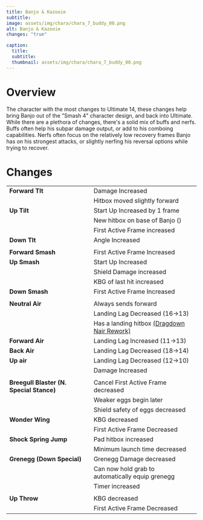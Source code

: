 ```yaml
---
title: Banjo & Kazooie
subtitle: 
image: assets/img/chara/chara_7_buddy_00.png
alt: Banjo & Kazooie
changes: "true"

caption:
  title:
  subtitle: 
  thumbnail: assets/img/chara/chara_7_buddy_00.png
---
```


# Overview

The character with the most changes to Ultimate 14, these changes help bring Banjo out of the "Smash 4" character design, and back into Ultimate. While there are a plethora of changes, there's a solid mix of buffs and nerfs. Buffs often help his subpar damage output, or add to his comboing capabilities. Nerfs often focus on the relatively low recovery frames Banjo has on his strongest attacks, or slightly nerfing his reversal options while trying to recover.

# Changes

| |  |  |
| :----------- | :-----: | ----------- |
| **Forward Tlt** | | Damage Increased |
|  |  | Hitbox moved slightly forward |
| **Up Tilt** | | Start Up Increased by 1 frame |
|  |  | New hitbox on base of Banjo () |
|  |  | First Active Frame increased |
| **Down Tlt** | | Angle Increased |
|  |  |  |
| **Forward Smash** | | First Active Frame Increased |
| **Up Smash** | | Start Up Increased |
|  |  | Shield Damage increased |
|  |  | KBG of last hit increased |
| **Down Smash** | | First Active Frame Increased |
|  |  |  |
| **Neutral Air** | | Always sends forward |
|  |  | Landing Lag Decreased (16->13) |
|  |  | Has a landing hitbox [(Dragdown Nair Rework)](mechanics#nairs) |
| **Forward Air** | | Landing Lag Increased (11->13) |
| **Back Air** | | Landing Lag Decreased (18->14) |
| **Up air** | | Landing Lag Decreased (12->10) |
|  |  | Damage Increased |
|  |  |  |
| **Breegull Blaster (N. Special Stance)** | | Cancel First Active Frame decreased |
|  |  | Weaker eggs begin later |
|  |  | Shield safety of eggs decreased |
| **Wonder Wing** | | KBG decreased |
|  |  | First Active Frame Decreased |
| **Shock Spring Jump** | | Pad hitbox increased |
|  |  | Minimum launch time decreased |
| **Grenegg (Down Special)** | | Grenegg Damage decreased |
|  |  | Can now hold grab to automatically equip grenegg |
|  |  | Timer increased |
|  |  |  |
| **Up Throw** | | KBG decreased |
|  |  | First Active Frame Decreased |